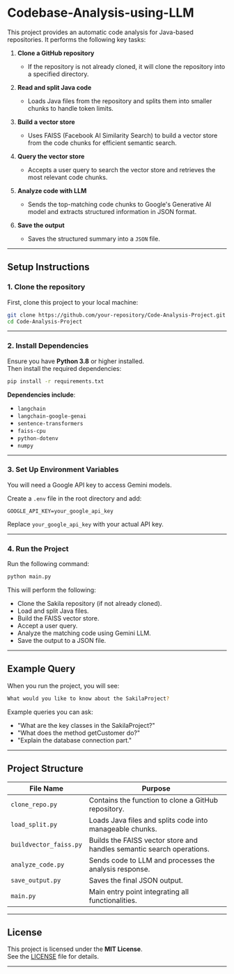 # Codebase-Analysis-using-LLM

This project provides an automatic code analysis for Java-based repositories. It performs the following key tasks:

1. **Clone a GitHub repository**  
   - If the repository is not already cloned, it will clone the repository into a specified directory.

2. **Read and split Java code**  
   - Loads Java files from the repository and splits them into smaller chunks to handle token limits.

3. **Build a vector store**  
   - Uses FAISS (Facebook AI Similarity Search) to build a vector store from the code chunks for efficient semantic search.

4. **Query the vector store**  
   - Accepts a user query to search the vector store and retrieves the most relevant code chunks.

5. **Analyze code with LLM**  
   - Sends the top-matching code chunks to Google's Generative AI model and extracts structured information in JSON format.

6. **Save the output**  
   - Saves the structured summary into a `JSON` file.

---

## Setup Instructions

### 1. Clone the repository

First, clone this project to your local machine:

```bash
git clone https://github.com/your-repository/Code-Analysis-Project.git
cd Code-Analysis-Project
```

---

### 2. Install Dependencies

Ensure you have **Python 3.8** or higher installed.  
Then install the required dependencies:

```bash
pip install -r requirements.txt
```

**Dependencies include**:
- `langchain`
- `langchain-google-genai`
- `sentence-transformers`
- `faiss-cpu`
- `python-dotenv`
- `numpy`

---

### 3. Set Up Environment Variables

You will need a Google API key to access Gemini models.  

Create a `.env` file in the root directory and add:

```env
GOOGLE_API_KEY=your_google_api_key
```

Replace `your_google_api_key` with your actual API key.

---

### 4. Run the Project

Run the following command:

```bash
python main.py
```

This will perform the following:
- Clone the Sakila repository (if not already cloned).
- Load and split Java files.
- Build the FAISS vector store.
- Accept a user query.
- Analyze the matching code using Gemini LLM.
- Save the output to a JSON file.

---

## Example Query

When you run the project, you will see:

```bash
What would you like to know about the SakilaProject?
```

Example queries you can ask:
- "What are the key classes in the SakilaProject?"
- "What does the method getCustomer do?"
- "Explain the database connection part."

---

## Project Structure

| File Name             | Purpose                                                                 |
|------------------------|------------------------------------------------------------------------|
| `clone_repo.py`         | Contains the function to clone a GitHub repository.                   |
| `load_split.py`         | Loads Java files and splits code into manageable chunks.              |
| `buildvector_faiss.py`  | Builds the FAISS vector store and handles semantic search operations. |
| `analyze_code.py`       | Sends code to LLM and processes the analysis response.                |
| `save_output.py`        | Saves the final JSON output.                                          |
| `main.py`               | Main entry point integrating all functionalities.                    |

---

## License

This project is licensed under the **MIT License**.  
See the [LICENSE](LICENSE) file for details.

---



